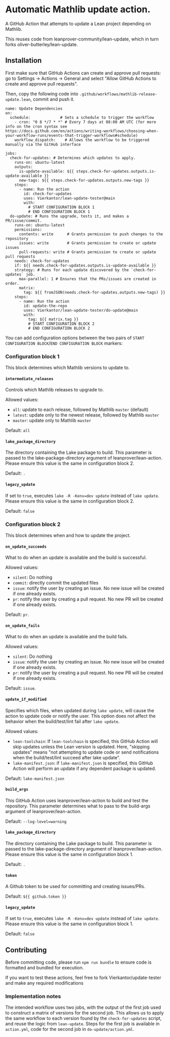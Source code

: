 # Automatic Mathlib update action.

A GitHub Action that attempts to update a Lean project depending on Mathlib.

This reuses code from leanprover-community/lean-update, which in turn forks oliver-butterley/lean-update.

## Installation

First make sure that GitHub Actions can create and approve pull requests: go to Settings -> Actions -> General and select "Allow GitHub Actions to create and approve pull requests".

Then, copy the following code into `.github/workflows/mathlib-release-update.lean`, commit and push it.

```
name: Update Dependencies
on:
  schedule:             # Sets a schedule to trigger the workflow
    - cron: "0 8 */7 * *" # Every 7 days at 08:00 AM UTC (for more info on the cron syntax see https://docs.github.com/en/actions/writing-workflows/choosing-when-your-workflow-runs/events-that-trigger-workflows#schedule)
    workflow_dispatch:    # Allows the workflow to be triggered manually via the GitHub interface

jobs:
  check-for-updates: # Determines which updates to apply.
    runs-on: ubuntu-latest
    outputs:
      is-update-available: ${{ steps.check-for-updates.outputs.is-update-available }}
      new-tags: ${{ steps.check-for-updates.outputs.new-tags }}
    steps:
      - name: Run the action
        id: check-for-updates
        uses: Vierkantor/lean-update-tester@main
        with:
          # START CONFIGURATION BLOCK 1
          # END CONFIGURATION BLOCK 1
  do-update: # Runs the upgrade, tests it, and makes a PR/issue/commit.
    runs-on: ubuntu-latest
    permissions:
      contents: write      # Grants permission to push changes to the repository
      issues: write        # Grants permission to create or update issues
      pull-requests: write # Grants permission to create or update pull requests
    needs: check-for-updates
    if: ${{ needs.check-for-updates.outputs.is-update-available }}
    strategy: # Runs for each update discovered by the `check-for-updates` job.
      max-parallel: 1 # Ensures that the PRs/issues are created in order.
      matrix:
        tag: ${{ fromJSON(needs.check-for-updates.outputs.new-tags) }}
    steps:
      - name: Run the action
        id: update-the-repo
        uses: Vierkantor/lean-update-tester/do-update@main
        with:
          tag: ${{ matrix.tag }}
          # START CONFIGURATION BLOCK 2
          # END CONFIGURATION BLOCK 2
```

You can add configuration options between the two pairs of `START CONFIGURATION BLOCK`/`END CONFIGURATION BLOCK` markers:

### Configuration block 1

This block determines which Mathlib versions to update to.

#### `intermediate_releases`

Controls which Mathlib releases to upgrade to.

Allowed values:
* `all`: update to each release, followed by Mathlib `master` (default)
* `latest`: update only to the newest release, followed by Mathlib `master`
* `master`: update only to Mathlib `master`

Default: `all`

#### `lake_package_directory`

The directory containing the Lake package to build.
This parameter is passed to the lake-package-directory argument of leanprover/lean-action.
Please ensure this value is the same in configuration block 2.

Default: `.`

#### `legacy_update`

If set to `true`, executes `lake -R -Kenv=dev update` instead of `lake update`.
Please ensure this value is the same in configuration block 2.

Default: `false`

### Configuration block 2

This block determines when and how to update the project.

#### `on_update_succeeds`

What to do when an update is available and the build is successful.

Allowed values:
* `silent`: Do nothing
* `commit`: directly commit the updated files
* `issue`: notify the user by creating an issue. No new issue will be created if one already exists.
* `pr`: notify the user by creating a pull request. No new PR will be created if one already exists.

Default: `pr`.

#### `on_update_fails`

What to do when an update is available and the build fails.

Allowed values:
* `silent`: Do nothing
* `issue`: notify the user by creating an issue. No new issue will be created if one already exists.
* `pr`: notify the user by creating a pull request. No new PR will be created if one already exists.

Default: `issue`.

#### `update_if_modified`

Specifies which files, when updated during `lake update`, will cause the action to update code or notify the user.
This option does not affect the behavior when the build/test/lint fail after `lake update`.

Allowed values:
* `lean-toolchain`:
  If `lean-toolchain` is specified, this GitHub Action will skip updates unless the Lean version is updated.
  Here, "skipping updates" means "not attempting to update code or send notifications when the build/test/lint succeed after lake update".
* `lake-manifest.json`: if `lake-manifest.json` is specified, this GitHub Action will perform an update if any dependent package is updated.

Default: `lake-manifest.json`

#### `build_args`

This GitHub Action uses leanprover/lean-action to build and test the repository.
This parameter determines what to pass to the build-args argument of leanprover/lean-action.

Default: `--log-level=warning`

#### `lake_package_directory`

The directory containing the Lake package to build.
This parameter is passed to the lake-package-directory argument of leanprover/lean-action.
Please ensure this value is the same in configuration block 1.

Default: `.`

#### `token`

A Github token to be used for committing and creating issues/PRs.

Default: `${{ github.token }}`

#### `legacy_update`

If set to `true`, executes `lake -R -Kenv=dev update` instead of `lake update`.
Please ensure this value is the same in configuration block 1.

Default: `false`

## Contributing

Before committing code, please run `npm run bundle` to ensure code is formatted and bundled for execution.

If you want to test these actions, feel free to fork Vierkantor/update-tester and make any required modifications

### Implementation notes

The intended workflow uses two jobs, with the output of the first job used to construct a matrix of versions for the second job. This allows us to apply the same workflow to each version found by the `check-for-updates` script, and reuse the logic from `lean-update`. Steps for the first job is available in `action.yml`, code for the second job in `do-update/action.yml`.
